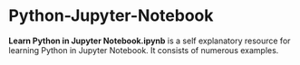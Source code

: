 # Python-Jupyter-Notebook

**Learn Python in Jupyter Notebook.ipynb** is a self explanatory resource for learning Python in Jupyter Notebook. It consists of numerous examples.
